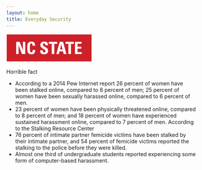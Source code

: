 ```yaml
---
layout: home
title: Everyday Security
---
```

<img src="nc_state.jpg" alt="hi" class="inline" width="227" height="74"/>

Horrible fact
- According to a 2014 Pew Internet report 26 percent of women have been stalked online, compared to 8 percent of men; 25 percent of women have been sexually harassed online, compared to 6 percent of men. 
- 23 percent of women have been physically threatened online, compared to 8 percent of men; and 18 percent of women have experienced sustained harassment online, compared to 7 percent of men. According to the Stalking Resource
Center 
- 76 percent of intimate partner femicide victims have been stalked by their intimate partner, and 54 percent of femicide victims reported the stalking to the police before they were killed.
- Almost one third of undergraduate students reported experiencing some form of computer-based harassment.


